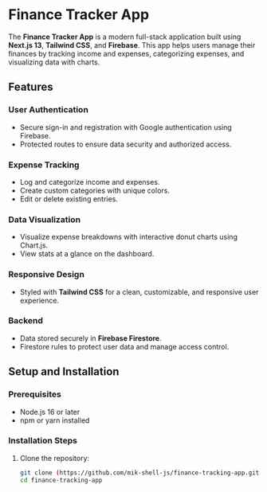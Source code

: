 # Finance Tracker App

The **Finance Tracker App** is a modern full-stack application built using **Next.js 13**, **Tailwind CSS**, and **Firebase**. This app helps users manage their finances by tracking income and expenses, categorizing expenses, and visualizing data with charts.

## Features

### User Authentication
- Secure sign-in and registration with Google authentication using Firebase.
- Protected routes to ensure data security and authorized access.

### Expense Tracking
- Log and categorize income and expenses.
- Create custom categories with unique colors.
- Edit or delete existing entries.

### Data Visualization
- Visualize expense breakdowns with interactive donut charts using Chart.js.
- View stats at a glance on the dashboard.

### Responsive Design
- Styled with **Tailwind CSS** for a clean, customizable, and responsive user experience.

### Backend
- Data stored securely in **Firebase Firestore**.
- Firestore rules to protect user data and manage access control.

## Setup and Installation

### Prerequisites
- Node.js 16 or later
- npm or yarn installed

### Installation Steps
1. Clone the repository:
   ```bash
   git clone (https://github.com/mik-shell-js/finance-tracking-app.git)
   cd finance-tracking-app
